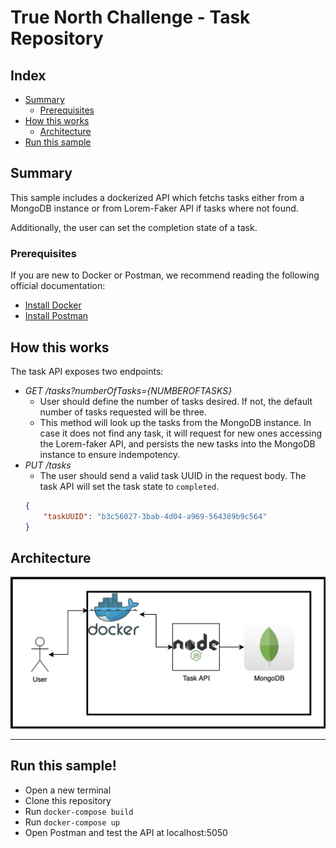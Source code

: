 # True North Challenge - Task Repository

## Index

- [Summary](#summary)
  - [Prerequisites](#prerequisites)
- [How this works](#how-this-works)
    - [Architecture](#architecture)
- [Run this sample](#run-this-sample)

## Summary

This sample includes a dockerized API which fetchs tasks either from a MongoDB instance or from Lorem-Faker API if tasks where not found.

Additionally, the user can set the completion state of a task.

### Prerequisites

If you are new to Docker or Postman, we recommend reading the following official documentation:

- [Install Docker](https://www.docker.com/products/docker-desktop)
- [Install Postman](https://www.postman.com/downloads/)

## How this works

The task API exposes two endpoints:
- *GET /tasks?numberOfTasks={NUMBEROFTASKS}*
    - User should define the number of tasks desired. If not, the default number of tasks requested will be three.
    - This method will look up the tasks from the MongoDB instance. In case it does not find any task, it will request for new ones accessing the Lorem-faker API, and persists the new tasks into the MongoDB instance to ensure indempotency.
- *PUT /tasks*
    - The user should send a valid task UUID in the request body. The task API will set the task state to `completed`.
    ``` json
    {
        "taskUUID": "b3c56027-3bab-4d04-a969-564389b9c564"
    }
    ```

## Architecture

![Diagram](./img/diagram.png)

---

## Run this sample!
- Open a new terminal
- Clone this repository
- Run `docker-compose build`
- Run `docker-compose up`
- Open Postman and test the API at localhost:5050

